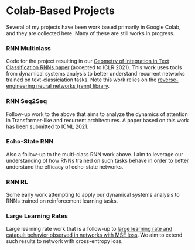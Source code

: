 # Colab-Based Projects

Several of my projects have been work based primarily in Google Colab, and they are collected here. Many of these are still works in progress.

### RNN Multiclass

Code for the project resulting in our [Geometry of Integration in Text Classification RNNs paper](https://arxiv.org/pdf/2010.15114.pdf) (accepted to ICLR 2021). This work uses tools from dynamical systems analysis to better understand recurrent networks trained on text-classiciation tasks. Note this work relies on the [reverse-engineering neural networks (renn) library](https://github.com/google-research/reverse-engineering-neural-networks).

### RNN Seq2Seq

Follow-up work to the above that aims to analyze the dynamics of attention in Transformer-like and recurrent architectures. A paper based on this work has been submitted to ICML 2021.

### Echo-State RNN

Also a follow-up to the multi-class RNN work above. I aim to leverage our understanding of how RNNs trained on such tasks behave in order to better understand the efficacy of echo-state networks. 

### RNN RL

Some early work attempting to apply our dynamical systems analysis to RNNs trained on reinforcement learning tasks.

### Large Learning Rates

Large learning rate work that is a follow-up to [large learning rate and catapult behavior observed in networks with MSE loss](https://arxiv.org/pdf/2003.02218.pdf). We aim to extend such results to network with cross-entropy loss.

